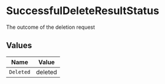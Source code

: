 # SuccessfulDeleteResultStatus

The outcome of the deletion request


## Values

| Name      | Value     |
| --------- | --------- |
| `Deleted` | deleted   |